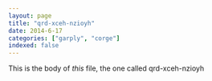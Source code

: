 ```yaml
---
layout: page
title: "qrd-xceh-nzioyh"
date: 2014-6-17
categories: ["garply", "corge"]
indexed: false
---
```

This is the body of _this_ file, the one called qrd-xceh-nzioyh
